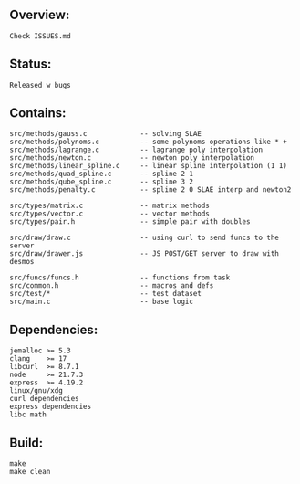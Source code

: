 ## Overview:
    Check ISSUES.md

## Status:
    Released w bugs

## Contains:
    src/methods/gauss.c             -- solving SLAE
    src/methods/polynoms.c          -- some polynoms operations like * +
	src/methods/lagrange.c          -- lagrange poly interpolation
    src/methods/newton.c            -- newton poly interpolation
	src/methods/linear_spline.c     -- linear spline interpolation (1 1)
    src/methods/quad_spline.c       -- spline 2 1
    src/methods/qube_spline.c       -- spline 3 2
    src/methods/penalty.c           -- spline 2 0 SLAE interp and newton2

    src/types/matrix.c              -- matrix methods
	src/types/vector.c              -- vector methods
    src/types/pair.h                -- simple pair with doubles

    src/draw/draw.c                 -- using curl to send funcs to the server
	src/draw/drawer.js              -- JS POST/GET server to draw with desmos

	src/funcs/funcs.h               -- functions from task
    src/common.h                    -- macros and defs
    src/test/*                      -- test dataset
	src/main.c                      -- base logic

## Dependencies:
    jemalloc >= 5.3
    clang    >= 17
	libcurl  >= 8.7.1
	node     >= 21.7.3
	express  >= 4.19.2
	linux/gnu/xdg
	curl dependencies
    express dependencies
    libc math

## Build:
    make
    make clean
